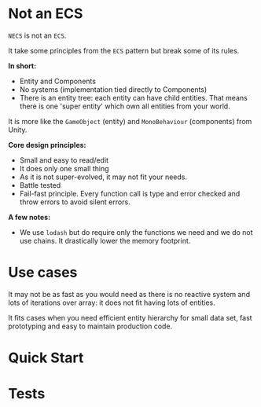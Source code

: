 # Not an ECS

`NECS` is not an `ECS`.

It take some principles from the `ECS` pattern but break some of its rules.

**In short:**

- Entity and Components
- No systems (implementation tied directly to Components)
- There is an entity tree: each entity can have child entities. That means there is one 'super entity' which own all
entities from your world.

It is more like the `GameObject` (entity) and `MonoBehaviour` (components) from Unity.

**Core design principles:**

- Small and easy to read/edit
- It does only one small thing
- As it is not super-evolved, it may not fit your needs.
- Battle tested
- Fail-fast principle. Every function call is type and error checked and throw errors to avoid silent errors.

**A few notes:**

- We use `lodash` but do require only the functions we need and we do not use chains. It drastically lower the memory footprint.

# Use cases

It may not be as fast as you would need as there is no reactive system and lots of iterations over array: it does not
fit having lots of entities.

It fits cases when you need efficient entity hierarchy for small data set, fast prototyping and easy to maintain production code.

# Quick Start

# Tests

